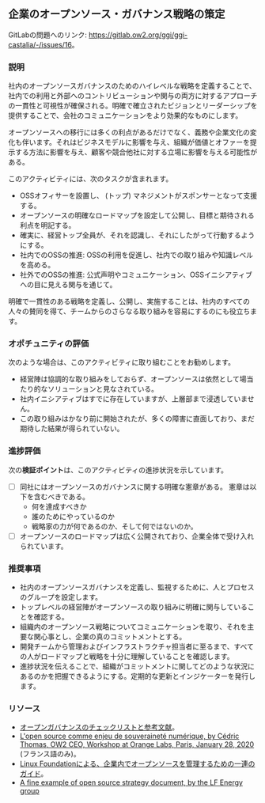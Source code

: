 ## 企業のオープンソース・ガバナンス戦略の策定

GitLabの問題へのリンク: <https://gitlab.ow2.org/ggi/ggi-castalia/-/issues/16>。

### 説明

社内のオープンソースガバナンスのためのハイレベルな戦略を定義することで、社内での利用と外部へのコントリビューションや関与の両方に対するアプローチの一貫性と可視性が確保される。明確で確立されたビジョンとリーダーシップを提供することで、会社のコミュニケーションをより効果的なものにします。

オープンソースへの移行には多くの利点があるだけでなく、義務や企業文化の変化も伴います。それはビジネスモデルに影響を与え、組織が価値とオファーを提示する方法に影響を与え、顧客や競合他社に対する立場に影響を与える可能性がある。

このアクティビティには、次のタスクが含まれます。

* OSSオフィサーを設置し、 (トップ) マネジメントがスポンサーとなって支援する。
* オープンソースの明確なロードマップを設定して公開し、目標と期待される利点を明記する。
* 確実に、経営トップ全員が、それを認識し、それにしたがって行動するようにする。
* 社内でのOSSの推進: OSSの利用を促進し、社内での取り組みや知識レベルを高める。
* 社外でのOSSの推進: 公式声明やコミュニケーション、OSSイニシアティブへの目に見える関与を通じて。

明確で一貫性のある戦略を定義し、公開し、実施することは、社内のすべての人々の賛同を得て、チームからのさらなる取り組みを容易にするのにも役立ちます。

### オポチュニティの評価

次のような場合は、このアクティビティに取り組むことをお勧めします。

* 経営陣は協調的な取り組みをしておらず、オープンソースは依然として場当たり的なソリューションと見なされている。
* 社内イニシアティブはすでに存在していますが、上層部まで浸透していません。
* この取り組みはかなり前に開始されたが、多くの障害に直面しており、まだ期待した結果が得られていない。

### 進捗評価

次の**検証ポイント**は、このアクティビティの進捗状況を示しています。
- [ ] 同社にはオープンソースのガバナンスに関する明確な憲章がある。
  憲章は以下を含むべきである。
  - 何を達成すべきか
  - 誰のためにやっているのか
  - 戦略家の力が何であるのか、そして何ではないのか。
- [ ] オープンソースのロードマップは広く公開されており、企業全体で受け入れられています。

### 推奨事項

* 社内のオープンソースガバナンスを定義し、監視するために、人とプロセスのグループを設定します。
* トップレベルの経営陣がオープンソースの取り組みに明確に関与していることを確認する。
* 組織内のオープンソース戦略についてコミュニケーションを取り、それを主要な関心事とし、企業の真のコミットメントとする。
* 開発チームから管理およびインフラストラクチャ担当者に至るまで、すべての人がロードマップと戦略を十分に理解していることを確認します。
* 進捗状況を伝えることで、組織がコミットメントに関してどのような状況にあるのかを把握できるようにする。定期的な更新とインジケーターを発行します。

### リソース

* [オープンガバナンスのチェックリストと参考文献](https://opengovernance.dev/)。
* [L'open source comme enjeu de souveraineté numérique, by Cédric Thomas, OW2 CEO, Workshop at Orange Labs, Paris, January 28, 2020](https://www.ow2.org/download/OSS_Governance/Level_5/2001-OSSetSouveraineteNumerique-RC3.pdf) (フランス語のみ)。
* [Linux Foundationによる、企業内でオープンソースを管理するための一連のガイド](https://todogroup.org/guides/)。
* [A fine example of open source strategy document, by the LF Energy group](https://www.lfenergy.org/wp-content/uploads/sites/67/2019/07/Open-Source-Strategy-V1.0.pdf)
